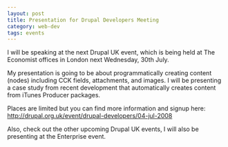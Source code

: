```yaml
---
layout: post
title: Presentation for Drupal Developers Meeting
category: web-dev
tags: events
---
```

<p>I will be speaking at the next Drupal UK event, which is being held at The Economist offices in London next Wednesday, 30th July.</p><!--break-->
<p>My presentation is going to be about programmatically creating content (nodes) including CCK fields, attachments, and images. I will be presenting a case study from recent development that automatically creates content from iTunes Producer packages.</p>
<p>Places are limited but you can find more information and signup here:<br /><a href="http://drupal.org.uk/" rel="nofollow">http://drupal.org.uk/event/drupal-developers/04-jul-2008</a></p>
<p>Also, check out the other upcoming Drupal UK events, I will also be presenting at the Enterprise event.</p>
